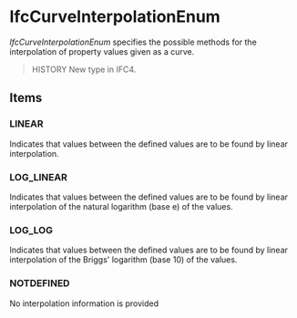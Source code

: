 # IfcCurveInterpolationEnum

_IfcCurveInterpolationEnum_ specifies the possible methods for the interpolation of property values given as a curve.

> HISTORY New type in IFC4.

## Items

### LINEAR
Indicates that values between the defined values are to be found by linear interpolation.

### LOG_LINEAR
Indicates that values between the defined values are to be found by linear interpolation of the natural logarithm (base e) of the values.

### LOG_LOG
Indicates that values between the defined values are to be found by linear interpolation of the Briggs' logarithm (base 10) of the values.

### NOTDEFINED
No interpolation information is provided
